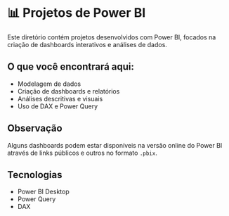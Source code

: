 # 📊 Projetos de Power BI

Este diretório contém projetos desenvolvidos com Power BI, focados na criação de dashboards interativos e análises de dados.

## O que você encontrará aqui:
- Modelagem de dados
- Criação de dashboards e relatórios
- Análises descritivas e visuais
- Uso de DAX e Power Query

## Observação
Alguns dashboards podem estar disponíveis na versão online do Power BI através de links públicos e outros no formato `.pbix`.

## Tecnologias
- Power BI Desktop
- Power Query
- DAX
